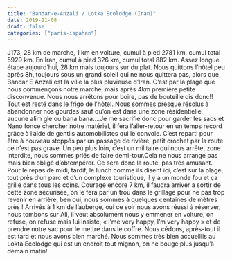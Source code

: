 ```yaml
---
title: "Bandar-e-Anzali / Lotka Ecolodge (Iran)"
date: 2019-11-08
draft: false
categories: ["paris-ispahan"]
---
```


J173, 28 km de marche, 1 km en voiture, cumul à pied 2781 km, cumul total 5929 km. En Iran, cumul à pied 326 km, cumul total 882 km.
Assez longue étape aujourd’hui, 28 km mais toujours sur du plat. Nous quittons l’hôtel peu après 8h, toujours sous un grand soleil qui ne nous quittera pas, alors que Bandar E Anzali est la ville la plus pluvieuse d’Iran.
C’est par la plage que nous commençons notre marche, mais après 4km première petite disconvenue. Nous nous arrêtons pour boire, pas de bouteille dis donc!! Tout est resté dans le frigo de l’hôtel. Nous sommes presque résolus à abandonner nos gourdes sauf qu’on est dans une zone résidentielle, aucune alim gle ou bana bana….Je me sacrifie donc pour garder les sacs et Nano fonce chercher notre matériel, il fera l’aller-retour en un temps record grâce à l’aide de gentils automobilistes qui le convoie. C’est reparti pour être à nouveau stoppés par un passage de rivière, petit crochet par la route ce n’est pas grave. Un peu plus loin, c’est un militaire qui nous arrête, zone interdite, nous sommes priés de faire demi-tour.Cela ne nous arrange pas mais bien obligé d’obtempérer. Ce sera donc la route, pas très amusant. Pour le repas de midi, tardif, le lunch comme ils disent ici, c’est sur la plage, tout près d’un parc et d’un complexe touristique, il y a un monde fou et ça grille dans tous les coins. Courage encore 7 km, il faudra arriver à sortir de cette zone sécurisée, on le fera par un trou dans le grillage pour ne pas trop revenir en arrière, ben oui, nous sommes à quelques centaines de mètres près !
Arrivés à 1 km de l’auberge, oui ce soir nous avons réussi à réserver, nous tombons sur Ali, il veut absolument nous y emmener en voiture, on refuse, on refuse mais lui insiste, « I’me very happy, I’m very happy » et de prendre notre sac pour le mettre dans le coffre. Nous cédons, après-tout il est tard et nous avons bien marché.
Nous sommes très bien accueillis au Lokta Ecolodge qui est un endroit tout mignon, on ne bouge plus jusqu’à demain matin!
